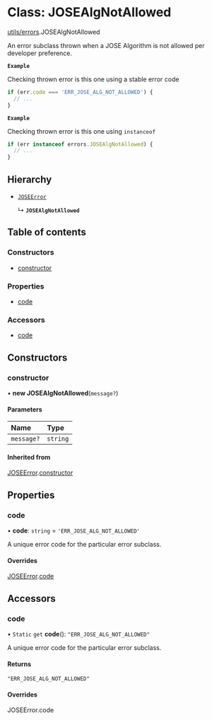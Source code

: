 # Class: JOSEAlgNotAllowed

[utils/errors](../modules/utils_errors.md).JOSEAlgNotAllowed

An error subclass thrown when a JOSE Algorithm is not allowed per developer preference.

**`Example`**

Checking thrown error is this one using a stable error code

```js
if (err.code === 'ERR_JOSE_ALG_NOT_ALLOWED') {
  // ...
}
```

**`Example`**

Checking thrown error is this one using `instanceof`

```js
if (err instanceof errors.JOSEAlgNotAllowed) {
  // ...
}
```

## Hierarchy

- [`JOSEError`](utils_errors.JOSEError.md)

  ↳ **`JOSEAlgNotAllowed`**

## Table of contents

### Constructors

- [constructor](utils_errors.JOSEAlgNotAllowed.md#constructor)

### Properties

- [code](utils_errors.JOSEAlgNotAllowed.md#code)

### Accessors

- [code](utils_errors.JOSEAlgNotAllowed.md#code-1)

## Constructors

### constructor

• **new JOSEAlgNotAllowed**(`message?`)

#### Parameters

| Name | Type |
| :------ | :------ |
| `message?` | `string` |

#### Inherited from

[JOSEError](utils_errors.JOSEError.md).[constructor](utils_errors.JOSEError.md#constructor)

## Properties

### code

• **code**: `string` = `'ERR_JOSE_ALG_NOT_ALLOWED'`

A unique error code for the particular error subclass.

#### Overrides

[JOSEError](utils_errors.JOSEError.md).[code](utils_errors.JOSEError.md#code)

## Accessors

### code

• `Static` `get` **code**(): ``"ERR_JOSE_ALG_NOT_ALLOWED"``

A unique error code for the particular error subclass.

#### Returns

``"ERR_JOSE_ALG_NOT_ALLOWED"``

#### Overrides

JOSEError.code
